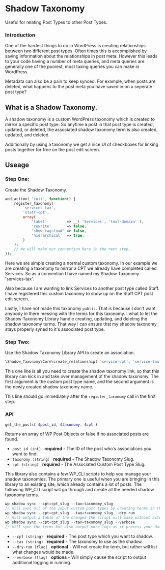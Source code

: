 # Shadow Taxonomy
Useful for relating Post Types to other Post Types.

### Introduction
One of the hardest things to do in WordPress is creating relationships between two different post types. Often times
this is accomplished by saving information about the relationships in post meta. However this leads to your code having
a number of meta queries, and meta queries are generally one of the poorest, most taxing queries you can make in WordPress.

Metadata can also be a pain to keep synced. For example, when posts are deleted, what happens to the post meta you have
saved in on a seperate post type?

## What is a Shadow Taxonomy.
A shadow taxonomy is a custom WordPress taxonomy which is created to mirror a specific post type. So anytime a post in that
post type is created, updated, or deleted, the associated shadow taxonomy term is also created, updated, and deleted.

Additionally by using a taxonomy we get a nice UI of checkboxes for linking posts together for free on the post edit screen.


## Useage

### Step One:
Create the Shadow Taxonomy.
```php
add_action( 'init', function() {
	register_taxonomy(
		'services-tax',
		'staff-cpt',
		array(
			'label'         => __( 'Services', 'text-domain' ),
			'rewrite'       => false,
			'show_tagcloud' => false,
			'hierarchical'  => true,
		)
	);
    // We will make our connection here in the next step.
});
```
Here we are simple creating a normal custom taxonomy. In our example we are creating a taxonomy to mirror a CPT we already
have completed called Services. So as a convention I have named my Shadow Taxonomy 'services-tax'.

Also because I am wanting to link Services to another post type called Staff. I have registered this custom taxonomy to show up on the Staff CPT post edit screen.

Lastly, I have not made this taxonomy ```public```. That is because I don't want anybody in there messing with the terms for this taxonomy. I what to let the Shadow Taxonomy Library handle creating, updating, and deleting the shadow taxonomy terms. That way I can ensure that my shadow taxonomy stays properly syned to it's associated post type.

### Step Two:
Use the Shadow Taxonomy Library API to create an association.
```php
\Shadow_Taxonomy\Core\create_relationship( 'service-cpt', 'service-tax' );
```
This one line is all you need to create the shadow taxonomy link, so that this library can kick in and take over management
of the shadow taxonomy. The first argument is the custom post type name, and the second argument is the newly created shadow taxonomy
name.

This line should go immediately after the ```register_taxonomy``` call in the first step.

### API
```php
get_the_posts( $post_id, $taxonomy, $cpt )
```
Returns an array of WP Post Objects or false if no associated posts are found.
- ```post_id (int) ``` **required** - The ID of the post who's associations you want to find.
- ```taxonomy (string) ``` **required** - The Shadow Taxonomy Slug.
- ```cpt (string) ``` **required** - The Associated Custom Post Type Slug.

This library also contains a few WP_CLI scripts to help you manage your shadow taxonomies. The primary one is useful when you are bringing in this library to an existing site, which already contains a lot of posts. The following WP_CLI script will go through and create all the needed shadow taxonomy terms.
```php
wp shadow sync --cpt=cpt_slug --tax=taxonomy_slug
// Will sync all of the input custom post types by creating terms in the input taxonomy.
wp shadow sync --cpt=cpt_slug --tax=taxonomy_slug --dry-run
// Will output a table of the changes the script will make without actually making any changes.
wp shadow sync --cpt=cpt_slug --tax=taxonomy_slug --verbose
// Will sync the terms but also output more logs as it process your data.
```
- ```--cpt (string) ``` **required** - The post type which you want to shadow.
- ```--tax (string) ``` **required** - The taxonomy to use as the shadow.
- ```--dry-run (flag) ``` **optional** - Will not create the term, but rather will list what changes would be made.
- ```--verbose (flag) ``` **options** - Will simply cause the script to output additional logging in running.
